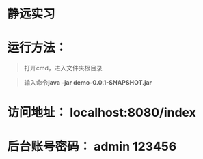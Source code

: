 # 静远实习

# 运行方法： 

> 打开cmd，进入文件夹根目录    

> 输入命令**java -jar demo-0.0.1-SNAPSHOT.jar**


# 访问地址： localhost:8080/index    


# 后台账号密码： admin 123456

